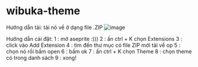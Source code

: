 # wibuka-theme

Hướng dẫn tải:
tải nó về ở dạng file .ZIP
![image](https://github.com/WibuKa/wibuka-theme/assets/140942718/69ecd2ee-9306-4d01-9a01-17eb1533b53d)

Hướng dẫn cài đặt:
1 : mở aseprite :)))
2 : ấn ctrl + K chọn Extensions 
3 : click vào Add Extension
4 : tìm đến thư mục có file ZIP mới tải về op
5 : chọn nó rồi bấm open
6 : bấm ok
7 : ấn ctrl + K chọn Theme 
8 : chọn theme có trong danh sách
9 : xong! 
